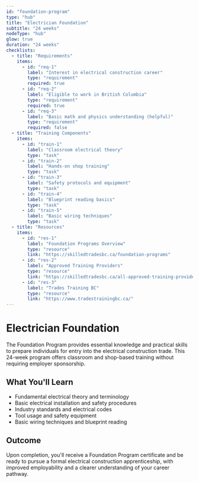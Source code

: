 ```yaml
---
id: "foundation-program"
type: "hub"
title: "Electrician Foundation"
subtitle: "24 weeks"
nodeType: "hub"
glow: true
duration: "24 weeks"
checklists:
  - title: "Requirements"
    items:
      - id: "req-1"
        label: "Interest in electrical construction career"
        type: "requirement"
        required: true
      - id: "req-2"
        label: "Eligible to work in British Columbia"
        type: "requirement"
        required: true
      - id: "req-3"
        label: "Basic math and physics understanding (helpful)"
        type: "requirement"
        required: false
  - title: "Training Components"
    items:
      - id: "train-1"
        label: "Classroom electrical theory"
        type: "task"
      - id: "train-2"
        label: "Hands-on shop training"
        type: "task"
      - id: "train-3"
        label: "Safety protocols and equipment"
        type: "task"
      - id: "train-4"
        label: "Blueprint reading basics"
        type: "task"
      - id: "train-5"
        label: "Basic wiring techniques"
        type: "task"
  - title: "Resources"
    items:
      - id: "res-1"
        label: "Foundation Programs Overview"
        type: "resource"
        link: "https://skilledtradesbc.ca/foundation-programs"
      - id: "res-2"
        label: "Approved Training Providers"
        type: "resource"
        link: "https://skilledtradesbc.ca/all-approved-training-providers-list"
      - id: "res-3"
        label: "Trades Training BC"
        type: "resource"
        link: "https://www.tradestrainingbc.ca/"
---
```


# Electrician Foundation

The Foundation Program provides essential knowledge and practical skills to prepare individuals for entry into the electrical construction trade. This 24-week program offers classroom and shop-based training without requiring employer sponsorship.

## What You'll Learn

- Fundamental electrical theory and terminology
- Basic electrical installation and safety procedures
- Industry standards and electrical codes
- Tool usage and safety equipment
- Basic wiring techniques and blueprint reading

## Outcome

Upon completion, you'll receive a Foundation Program certificate and be ready to pursue a formal electrical construction apprenticeship, with improved employability and a clearer understanding of your career pathway.
